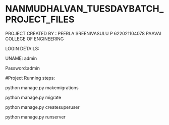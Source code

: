 # NANMUDHALVAN_TUESDAYBATCH_PROJECT_FILES

PROJECT CREATED BY : 
PEERLA SREENIVASULU P 
622021104078
PAAVAI COLLEGE OF ENGINEERING




LOGIN DETAILS:


UNAME: admin


Password:admin




#Project Running steps:

python manage.py makemigrations

python manage.py migrate

python manage.py createsuperuser

python manage.py runserver
